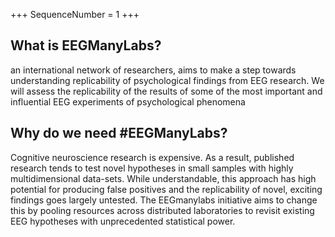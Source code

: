 +++
SequenceNumber = 1
+++

## What is EEGManyLabs?

an international network of researchers, aims to make a step towards understanding replicability of psychological findings from EEG research. We will assess the replicability of the results of some of the most important and influential EEG experiments of psychological phenomena
 
## Why do we need #EEGManyLabs?

Cognitive neuroscience research is expensive. As a result, published research tends to test novel hypotheses in small samples with highly multidimensional data-sets. While understandable, this approach has high potential for producing false positives and the replicability of novel, exciting findings goes largely untested. The EEGmanylabs initiative aims to change this by pooling resources across distributed laboratories to revisit existing EEG hypotheses with unprecedented statistical power.